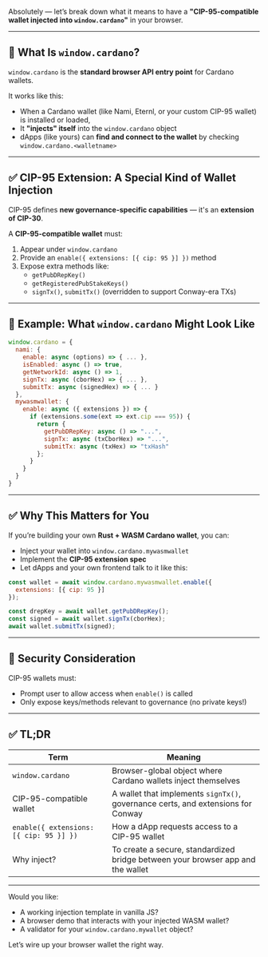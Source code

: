 Absolutely — let’s break down what it means to have a **"CIP-95-compatible wallet injected into `window.cardano`"** in your browser.

---

## 🧠 What Is `window.cardano`?

`window.cardano` is the **standard browser API entry point** for Cardano wallets.

It works like this:

- When a Cardano wallet (like Nami, Eternl, or your custom CIP-95 wallet) is installed or loaded,
- It **"injects" itself** into the `window.cardano` object
- dApps (like yours) can **find and connect to the wallet** by checking `window.cardano.<walletname>`

---

## ✅ CIP-95 Extension: A Special Kind of Wallet Injection

CIP-95 defines **new governance-specific capabilities** — it's an **extension of CIP-30**.

A **CIP-95-compatible wallet** must:

1. Appear under `window.cardano`
2. Provide an `enable({ extensions: [{ cip: 95 }] })` method
3. Expose extra methods like:
   - `getPubDRepKey()`
   - `getRegisteredPubStakeKeys()`
   - `signTx()`, `submitTx()` (overridden to support Conway-era TXs)

---

## 🔧 Example: What `window.cardano` Might Look Like

```js
window.cardano = {
  nami: {
    enable: async (options) => { ... },
    isEnabled: async () => true,
    getNetworkId: async () => 1,
    signTx: async (cborHex) => { ... },
    submitTx: async (signedHex) => { ... }
  },
  mywasmwallet: {
    enable: async ({ extensions }) => {
      if (extensions.some(ext => ext.cip === 95)) {
        return {
          getPubDRepKey: async () => "...",
          signTx: async (txCborHex) => "...",
          submitTx: async (txHex) => "txHash"
        };
      }
    }
  }
}
```

---

## ✅ Why This Matters for You

If you’re building your own **Rust + WASM Cardano wallet**, you can:

- Inject your wallet into `window.cardano.mywasmwallet`
- Implement the **CIP-95 extension spec**
- Let dApps and your own frontend talk to it like this:

```js
const wallet = await window.cardano.mywasmwallet.enable({
  extensions: [{ cip: 95 }]
});

const drepKey = await wallet.getPubDRepKey();
const signed = await wallet.signTx(cborHex);
await wallet.submitTx(signed);
```

---

## 🔐 Security Consideration

CIP-95 wallets must:
- Prompt user to allow access when `enable()` is called
- Only expose keys/methods relevant to governance (no private keys!)

---

## ✅ TL;DR

| Term | Meaning |
|------|---------|
| `window.cardano` | Browser-global object where Cardano wallets inject themselves |
| CIP-95-compatible wallet | A wallet that implements `signTx()`, governance certs, and extensions for Conway |
| `enable({ extensions: [{ cip: 95 }] })` | How a dApp requests access to a CIP-95 wallet |
| Why inject? | To create a secure, standardized bridge between your browser app and the wallet |

---

Would you like:
- A working injection template in vanilla JS?
- A browser demo that interacts with your injected WASM wallet?
- A validator for your `window.cardano.mywallet` object?

Let’s wire up your browser wallet the right way.
